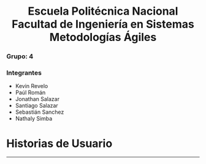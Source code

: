 <h1 align="center">
    Escuela Politécnica Nacional<br>
    Facultad de Ingeniería en Sistemas<br>
    Metodologías Ágiles <br>
</h1>

### Grupo: 4

### Integrantes
- Kevin Revelo
- Paúl Román
- Jonathan Salazar
- Santiago Salazar
- Sebastián Sanchez
- Nathaly Simba

# Historias de Usuario
---

